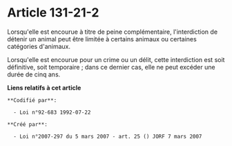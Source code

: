 # Article 131-21-2

Lorsqu'elle est encourue à titre de peine complémentaire, l'interdiction de détenir un animal peut être limitée à certains
animaux ou certaines catégories d'animaux.

Lorsqu'elle est encourue pour un crime ou un délit, cette interdiction est soit définitive, soit temporaire ; dans ce dernier
cas, elle ne peut excéder une durée de cinq ans.

**Liens relatifs à cet article**

	**Codifié par**:

	  - Loi n°92-683 1992-07-22

	**Créé par**:

	  - Loi n°2007-297 du 5 mars 2007 - art. 25 () JORF 7 mars 2007
